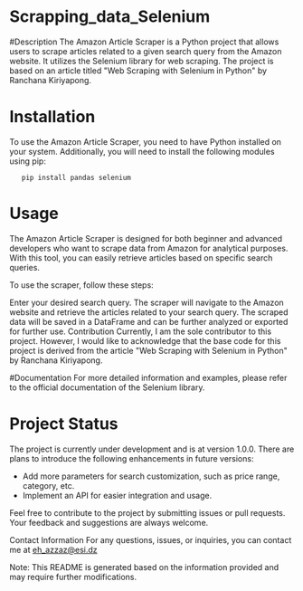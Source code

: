 # Scrapping_data_Selenium

#Description
The Amazon Article Scraper is a Python project that allows users to scrape articles related to a given search query from the Amazon website. It utilizes the Selenium library for web scraping. The project is based on an article titled "Web Scraping with Selenium in Python" by Ranchana Kiriyapong.

# Installation
To use the Amazon Article Scraper, you need to have Python installed on your system. Additionally, you will need to install the following modules using pip:

       pip install pandas selenium

# Usage
The Amazon Article Scraper is designed for both beginner and advanced developers who want to scrape data from Amazon for analytical purposes. With this tool, you can easily retrieve articles based on specific search queries.

To use the scraper, follow these steps:

Enter your desired search query.
The scraper will navigate to the Amazon website and retrieve the articles related to your search query.
The scraped data will be saved in a DataFrame and can be further analyzed or exported for further use.
Contribution
Currently, I am the sole contributor to this project. However, I would like to acknowledge that the base code for this project is derived from the article "Web Scraping with Selenium in Python" by Ranchana Kiriyapong.

#Documentation
For more detailed information and examples, please refer to the official documentation of the Selenium library.

# Project Status
The project is currently under development and is at version 1.0.0. There are plans to introduce the following enhancements in future versions:

- Add more parameters for search customization, such as price range, category, etc.
- Implement an API for easier integration and usage.

Feel free to contribute to the project by submitting issues or pull requests. Your feedback and suggestions are always welcome.

Contact Information
For any questions, issues, or inquiries, you can contact me at eh_azzaz@esi.dz

Note: This README is generated based on the information provided and may require further modifications.
